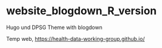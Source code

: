 # website_blogdown_R_version
Hugo und DPSG Theme with blogdown

Temp web, https://health-data-working-group.github.io/
